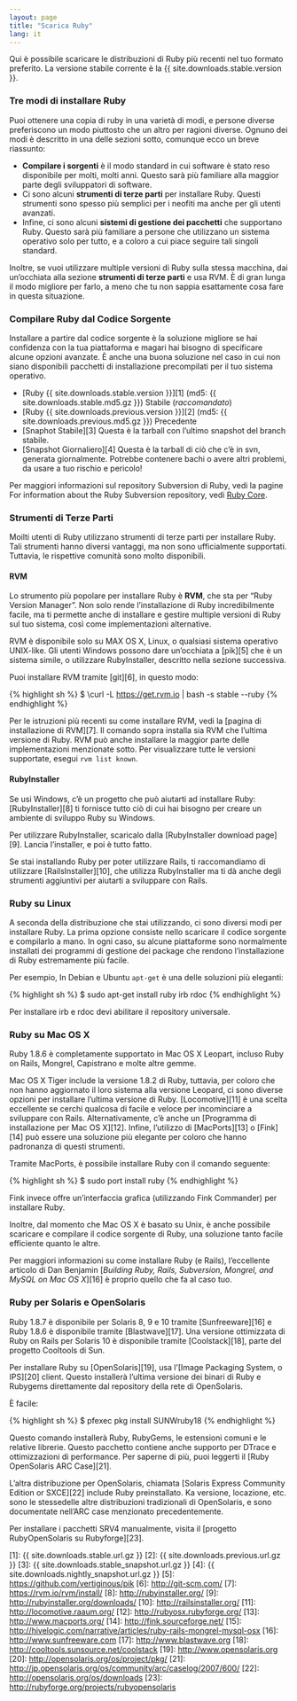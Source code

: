 ```yaml
---
layout: page
title: "Scarica Ruby"
lang: it
---
```


Qui è possibile scaricare le distribuzioni di Ruby più recenti nel tuo
formato preferito. La versione stabile corrente è la
{{ site.downloads.stable.version }}.

### Tre modi di installare Ruby

Puoi ottenere una copia di ruby in una varietà di modi, e persone
diverse preferiscono un modo piuttosto che un altro per ragioni diverse.
Ognuno dei modi è descritto in una delle sezioni sotto, comunque ecco un
breve riassunto:

* **Compilare i sorgenti** è il modo standard in cui software è stato
  reso disponibile per molti, molti anni. Questo sarà più familiare alla
  maggior parte degli sviluppatori di software.
* Ci sono alcuni **strumenti di terze parti** per installare Ruby.
  Questi strumenti sono spesso più semplici per i neofiti ma anche per
  gli utenti avanzati.
* Infine, ci sono alcuni **sistemi di gestione dei pacchetti** che
  supportano Ruby. Questo sarà più familiare a persone che utilizzano un
  sistema operativo solo per tutto, e a coloro a cui piace seguire tali
  singoli standard.

Inoltre, se vuoi utilizzare multiple versioni di Ruby sulla stessa
macchina, dai un’occhiata alla sezione **strumenti di terze parti** e
usa RVM. È di gran lunga il modo migliore per farlo, a meno che tu non
sappia esattamente cosa fare in questa situazione.

### Compilare Ruby dal Codice Sorgente

Installare a partire dal codice sorgente è la soluzione migliore se hai
confidenza con la tua piattaforma e magari hai bisogno di specificare
alcune opzioni avanzate. È anche una buona soluzione nel caso in cui non
siano disponibili pacchetti di installazione precompilati per il tuo
sistema operativo.

* [Ruby {{ site.downloads.stable.version }}][1]
  (md5:&nbsp;{{ site.downloads.stable.md5.gz }}) Stabile (*raccomandato*)
* [Ruby {{ site.downloads.previous.version }}][2]
  (md5:&nbsp;{{ site.downloads.previous.md5.gz }}) Precedente
* [Snaphot Stabile][3] Questa è la tarball con l’ultimo snapshot del
  branch stabile.
* [Snapshot Giornaliero][4] Questa è la tarball di ciò che c’è in svn,
  generata giornalmente. Potrebbe contenere bachi o avere altri
  problemi, da usare a tuo rischio e pericolo!

Per maggiori informazioni sul repository Subversion di Ruby, vedi la
pagine For information about the Ruby Subversion repository, vedi [Ruby
Core](/it/community/ruby-core/).

### Strumenti di Terze Parti

Moilti utenti di Ruby utilizzano strumenti di terze parti per installare
Ruby. Tali strumenti hanno diversi vantaggi, ma non sono ufficialmente
supportati. Tuttavia, le rispettive comunità sono molto disponibili.

#### RVM

Lo strumento più popolare per installare Ruby è **RVM**, che sta per
“Ruby Version Manager”. Non solo rende l’installazione di Ruby
incredibilmente facile, ma ti permette anche di installare e gestire
multiple versioni di Ruby sul tuo sistema, così come implementazioni
alternative.

RVM è disponibile solo su MAX OS X, Linux, o qualsiasi sistema operativo
UNIX-like. Gli utenti Windows possono dare un’occhiata a [pik][5] che è
un sistema simile, o utilizzare RubyInstaller, descritto nella sezione
successiva.

Puoi installare RVM tramite [git][6], in questo modo:

{% highlight sh %}
$ \curl -L https://get.rvm.io | bash -s stable --ruby
{% endhighlight %}

Per le istruzioni più recenti su come installare RVM, vedi la [pagina di
installazione di RVM][7]. Il comando sopra installa sia RVM che l’ultima
versione di Ruby. RVM può anche installare la maggior parte delle
implementazioni menzionate sotto. Per visualizzare tutte le versioni
supportate, esegui `rvm list known`.

#### RubyInstaller

Se usi Windows, c’è un progetto che può aiutarti ad installare Ruby:
[RubyInstaller][8] ti fornisce tutto ciò di cui hai bisogno per creare
un ambiente di sviluppo Ruby su Windows.

Per utilizzare RubyInstaller, scaricalo dalla [RubyInstaller download
page][9]. Lancia l’installer, e poi è tutto fatto.

Se stai installando Ruby per poter utilizzare Rails, ti raccomandiamo di
utilizzare [RailsInstaller][10], che utilizza RubyInstaller ma ti dà
anche degli strumenti aggiuntivi per aiutarti a sviluppare con Rails.

### Ruby su Linux

A seconda della distribuzione che stai utilizzando, ci sono diversi modi
per installare Ruby. La prima opzione consiste nello scaricare il codice
sorgente e compilarlo a mano. In ogni caso, su alcune piattaforme sono
normalmente installati dei programmi di gestione dei package che rendono
l’installazione di Ruby estremamente più facile.

Per esempio, In Debian e Ubuntu `apt-get` è una delle soluzioni più
eleganti:

{% highlight sh %}
$ sudo apt-get install ruby irb rdoc
{% endhighlight %}

Per installare irb e rdoc devi abilitare il repository universale.

### Ruby su Mac OS X

Ruby 1.8.6 è completamente supportato in Mac OS X Leopart, incluso Ruby
on Rails, Mongrel, Capistrano e molte altre gemme.

Mac OS X Tiger include la versione 1.8.2 di Ruby, tuttavia, per coloro
che non hanno aggiornato il loro sistema alla versione Leopard, ci sono
diverse opzioni per installare l’ultima versione di Ruby.
[Locomotive][11] è una scelta eccellente se cerchi qualcosa di facile e
veloce per incominciare a sviluppare con Rails. Alternativamente, c’è
anche un [Programma di installazione per Mac OS X][12]. Infine,
l’utilizzo di [MacPorts][13] o [Fink][14] può essere una soluzione più
elegante per coloro che hanno padronanza di questi strumenti.

Tramite MacPorts, è possibile installare Ruby con il comando seguente:

{% highlight sh %}
$ sudo port install ruby
{% endhighlight %}

Fink invece offre un’interfaccia grafica (utilizzando Fink Commander)
per installare Ruby.

Inoltre, dal momento che Mac OS X è basato su Unix, è anche possibile
scaricare e compilare il codice sorgente di Ruby, una soluzione tanto
facile efficiente quanto le altre.

Per maggiori informazioni su come installare Ruby (e Rails),
l’eccellente articolo di Dan Benjamin [*Building Ruby, Rails,
Subversion, Mongrel, and MySQL on Mac OS X*][16] è proprio quello che fa
al caso tuo.

### Ruby per Solaris e OpenSolaris

Ruby 1.8.7 è disponibile per Solaris 8, 9 e 10 tramite [Sunfreeware][16]
e Ruby 1.8.6 è disponibile tramite [Blastwave][17]. Una versione
ottimizzata di Ruby on Rails per Solaris 10 è disponibile tramite
[Coolstack][18], parte del progetto Cooltools di Sun.

Per installare Ruby su [OpenSolaris][19], usa l’[Image Packaging System,
o IPS][20] client. Questo installerà l’ultima versione dei binari di
Ruby e Rubygems direttamente dal repository della rete di OpenSolaris.

È facile:

{% highlight sh %}
$ pfexec pkg install SUNWruby18
{% endhighlight %}

Questo comando installerà Ruby, RubyGems, le estensioni comuni e le
relative librerie. Questo pacchetto contiene anche supporto per DTrace e
ottimizzazioni di performance. Per saperne di più, puoi leggerti il
[Ruby OpenSolaris ARC Case][21].

L’altra distribuzione per OpenSolaris, chiamata [Solaris Express
Community Edition or SXCE][22] include Ruby preinstallato. Ka versione,
locazione, etc. sono le stessedelle altre distribuzioni tradizionali di
OpenSolaris, e sono documentate nell’ARC case menzionato
precedentemente.

Per installare i pacchetti SRV4 manualmente, visita il [progetto
RubyOpenSolaris su Rubyforge][23].



[1]: {{ site.downloads.stable.url.gz }}
[2]: {{ site.downloads.previous.url.gz }}
[3]: {{ site.downloads.stable_snapshot.url.gz }}
[4]: {{ site.downloads.nightly_snapshot.url.gz }}
[5]: https://github.com/vertiginous/pik
[6]: http://git-scm.com/
[7]: https://rvm.io/rvm/install/
[8]: http://rubyinstaller.org/
[9]: http://rubyinstaller.org/downloads/
[10]: http://railsinstaller.org/
[11]: http://locomotive.raaum.org/
[12]: http://rubyosx.rubyforge.org/
[13]: http://www.macports.org/
[14]: http://fink.sourceforge.net/
[15]: http://hivelogic.com/narrative/articles/ruby-rails-mongrel-mysql-osx
[16]: http://www.sunfreeware.com
[17]: http://www.blastwave.org
[18]: http://cooltools.sunsource.net/coolstack
[19]: http://www.opensolaris.org
[20]: http://opensolaris.org/os/project/pkg/
[21]: http://jp.opensolaris.org/os/community/arc/caselog/2007/600/
[22]: http://opensolaris.org/os/downloads
[23]: http://rubyforge.org/projects/rubyopensolaris
